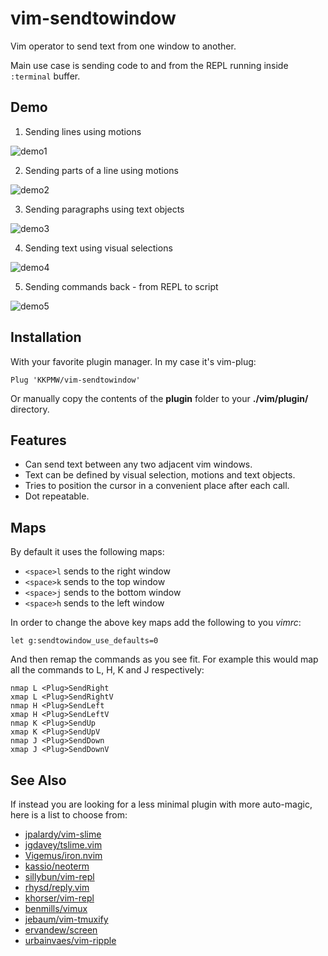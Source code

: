 # vim-sendtowindow

Vim operator to send text from one window to another.

Main use case is sending code to and from the REPL running inside `:terminal` buffer.

## Demo ##

1. Sending lines using motions

![demo1](https://i.imgur.com/qsB11um.gif)

2. Sending parts of a line using motions

![demo2](https://i.imgur.com/wSzV7nV.gif)

3. Sending paragraphs using text objects

![demo3](https://i.imgur.com/gmJ6mow.gif)

4. Sending text using visual selections

![demo4](https://i.imgur.com/mp6F160.gif)

5. Sending commands back - from REPL to script

![demo5](https://i.imgur.com/jhEcq7g.gif)

## Installation ##

With your favorite plugin manager. In my case it's vim-plug:

`Plug 'KKPMW/vim-sendtowindow'`

Or manually copy the contents of the **plugin** folder to your
**./vim/plugin/** directory.

## Features ##

* Can send text between any two adjacent vim windows.
* Text can be defined by visual selection, motions and text objects.
* Tries to position the cursor in a convenient place after each call.
* Dot repeatable.

## Maps ##

By default it uses the following maps:

* `<space>l` sends to the right window
* `<space>k` sends to the top window
* `<space>j` sends to the bottom window
* `<space>h` sends to the left window

In order to change the above key maps add the following to you *vimrc*:

    let g:sendtowindow_use_defaults=0

And then remap the commands as you see fit.
For example this would map all the commands to L, H, K and J respectively:

    nmap L <Plug>SendRight
    xmap L <Plug>SendRightV
    nmap H <Plug>SendLeft
    xmap H <Plug>SendLeftV
    nmap K <Plug>SendUp
    xmap K <Plug>SendUpV
    nmap J <Plug>SendDown
    xmap J <Plug>SendDownV

## See Also ##

If instead you are looking for a less minimal plugin with more auto-magic, here is a list to choose from:

- [jpalardy/vim-slime](https://github.com/jpalardy/vim-slime)
- [jgdavey/tslime.vim](https://github.com/jgdavey/tslime.vim)
- [Vigemus/iron.nvim](https://github.com/Vigemus/iron.nvim)
- [kassio/neoterm](https://github.com/kassio/neoterm)
- [sillybun/vim-repl](https://github.com/sillybun/vim-repl)
- [rhysd/reply.vim](https://github.com/rhysd/reply.vim)
- [khorser/vim-repl](https://github.com/khorser/vim-repl)
- [benmills/vimux](https://github.com/benmills/vimux)
- [jebaum/vim-tmuxify](https://github.com/jebaum/vim-tmuxify)
- [ervandew/screen](https://github.com/ervandew/screen)
- [urbainvaes/vim-ripple](https://github.com/urbainvaes/vim-ripple)

